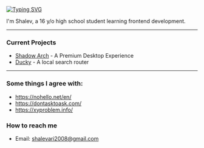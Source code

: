 <p align="left">
    <a href="https://git.io/typing-svg"><img src="https://readme-typing-svg.demolab.com?font=JetBrains+Mono+Nl&size=23&duration=1&color=F6C177&vCenter=true&repeat=false&width=435&lines=Shalev+Ari" alt="Typing SVG" /></a>
</p>

<p align="left">
    I'm Shalev, a 16 y/o high school student learning frontend development.<br />
</p>

---

<h3 align="left">Current Projects</h3>

- [Shadow Arch](https://github.com/ShalevAri/shadow-arch) - A Premium Desktop Experience
- [Ducky](https://github.com/ShalevAri/ducky) - A local search router


---

<h3 align="left">Some things I agree with:</h3>

- https://nohello.net/en/
- https://dontasktoask.com/
- https://xyproblem.info/

<h3 align="left">How to reach me</h3>

- Email: shalevari2008@gmail.com
